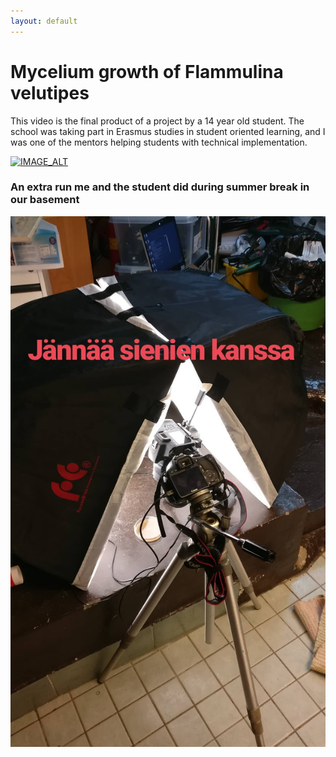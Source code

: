 ```yaml
---
layout: default
---
```


# Mycelium growth of Flammulina velutipes

This video is the final product of a project by a 14 year old student. The school was taking part in Erasmus studies in student oriented learning, and I was one of the mentors helping students with technical implementation.

[![IMAGE_ALT](https://img.youtube.com/vi/o4KY3QmQiVQ/0.jpg)](https://www.youtube.com/watch?v=o4KY3QmQiVQ)

### An extra run me and the student did during summer break in our basement
![Photography rig](\assets\mycelium_1.jpg)